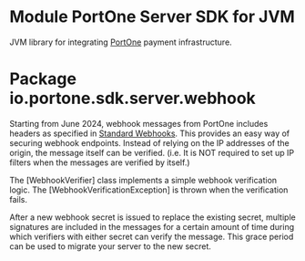 # Module PortOne Server SDK for JVM

JVM library for integrating [PortOne](https://portone.io) payment infrastructure.

# Package io.portone.sdk.server.webhook

Starting from June 2024, webhook messages from PortOne includes headers as specified in [Standard Webhooks](https://www.standardwebhooks.com/).
This provides an easy way of securing webhook endpoints. Instead of relying on the IP addresses of the origin, the message itself can be verified.
(i.e. It is NOT required to set up IP filters when the messages are verified by itself.)

The [WebhookVerifier] class implements a simple webhook verification logic. The [WebhookVerificationException] is thrown when the verification fails.

After a new webhook secret is issued to replace the existing secret, multiple signatures are included in the messages for a certain amount of time
 during which verifiers with either secret can verify the message. This grace period can be used to migrate your server to the new secret.
